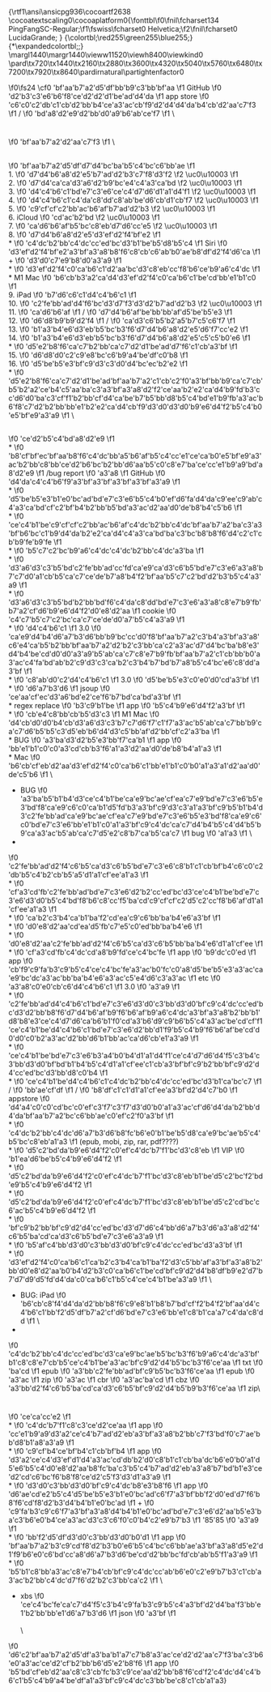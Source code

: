 {\rtf1\ansi\ansicpg936\cocoartf2638
\cocoatextscaling0\cocoaplatform0{\fonttbl\f0\fnil\fcharset134 PingFangSC-Regular;\f1\fswiss\fcharset0 Helvetica;\f2\fnil\fcharset0 LucidaGrande;
}
{\colortbl;\red255\green255\blue255;}
{\*\expandedcolortbl;;}
\margl1440\margr1440\vieww11520\viewh8400\viewkind0
\pard\tx720\tx1440\tx2160\tx2880\tx3600\tx4320\tx5040\tx5760\tx6480\tx7200\tx7920\tx8640\pardirnatural\partightenfactor0

\f0\fs24 \cf0 \'bf\'aa\'b7\'a2\'d5\'df\'bb\'b9\'c3\'bb\'bf\'aa
\f1 GitHub
\f0 \'d2\'b3\'c3\'e6\'b6\'f8\'ce\'d2\'d2\'d1\'be\'ad\'d4\'da
\f1 app store
\f0 \'c6\'c0\'c2\'db\'c1\'cb\'d2\'bb\'b4\'ce\'a3\'ac\'cb\'f9\'d2\'d4\'d4\'da\'b4\'cb\'d2\'aa\'c7\'f3
\f1 /
\f0 \'bd\'a8\'d2\'e9\'d2\'bb\'d0\'a9\'b6\'ab\'ce\'f7
\f1 \
# 
\f0 \'bf\'aa\'b7\'a2\'d2\'aa\'c7\'f3
\f1 \
## 
\f0 \'bf\'aa\'b7\'a2\'d5\'df\'d7\'d4\'bc\'ba\'b5\'c4\'bc\'c6\'bb\'ae
\f1 \
1. 
\f0 \'d7\'d4\'b6\'a8\'d2\'e5\'b7\'ad\'d2\'b3\'c7\'f8\'d3\'f2
\f2 \uc0\u10003 
\f1 \
2. 
\f0 \'d7\'d4\'ca\'ca\'d3\'a6\'d2\'b9\'bc\'e4\'c4\'a3\'ca\'bd
\f2 \uc0\u10003 
\f1 \
3. 
\f0 \'d4\'c4\'b6\'c1\'bd\'e7\'c3\'e6\'ce\'c4\'d7\'d6\'d1\'a1\'d4\'f1
\f2 \uc0\u10003 
\f1 \
4. 
\f0 \'d4\'c4\'b6\'c1\'c4\'da\'c8\'dd\'c8\'ab\'be\'d6\'cb\'d1\'cb\'f7
\f2 \uc0\u10003 
\f1 \
5. 
\f0 \'c9\'cf\'cf\'c2\'bb\'ac\'b6\'af\'b7\'ad\'d2\'b3
\f2 \uc0\u10003 
\f1 \
6. iCloud
\f0 \'cd\'ac\'b2\'bd
\f2 \uc0\u10003 
\f1 \
7. 
\f0 \'ca\'d6\'b6\'af\'b5\'bc\'c8\'eb\'d7\'d6\'cc\'e5
\f2 \uc0\u10003 
\f1 \
8. 
\f0 \'d7\'d4\'b6\'a8\'d2\'e5\'d3\'ef\'d2\'f4\'bf\'e2
\f1 \
	* 
\f0 \'c4\'dc\'b2\'bb\'c4\'dc\'cc\'ed\'bc\'d3\'b1\'be\'b5\'d8\'b5\'c4
\f1 Siri
\f0 \'d3\'ef\'d2\'f4\'bf\'e2\'a3\'bf\'a3\'a8\'b8\'f6\'c8\'cb\'c6\'ab\'b0\'ae\'b8\'df\'d2\'f4\'d6\'ca
\f1 +
\f0 \'d3\'d0\'c7\'e9\'b8\'d0\'a3\'a9
\f1 \
	* 
\f0 \'d3\'ef\'d2\'f4\'c0\'ca\'b6\'c1\'d2\'aa\'bc\'d3\'c8\'eb\'cc\'f8\'b6\'ce\'b9\'a6\'c4\'dc
\f1 \
	* M1 Mac
\f0 \'b6\'cb\'b3\'a2\'ca\'d4\'d3\'ef\'d2\'f4\'c0\'ca\'b6\'c1\'be\'cd\'bb\'e1\'b1\'c0
\f1 \
9. iPad
\f0 \'b7\'d6\'c6\'c1\'d4\'c4\'b6\'c1
\f1 \
10. 
\f0 \'c2\'fe\'bb\'ad\'d4\'f6\'bc\'d3\'d7\'f3\'d3\'d2\'b7\'ad\'d2\'b3
\f2 \uc0\u10003 
\f1 \
11. 
\f0 \'ca\'d6\'b6\'af
\f1 /
\f0 \'d7\'d4\'b6\'af\'be\'bb\'bb\'af\'d5\'be\'b5\'e3
\f1 \
12. 
\f0 \'d6\'d8\'b9\'b9\'d2\'f4
\f1 /
\f0 \'ca\'d3\'c6\'b5\'b2\'a5\'b7\'c5\'c6\'f7
\f1 \
13. 
\f0 \'b1\'a3\'b4\'e6\'d3\'eb\'b5\'bc\'b3\'f6\'d7\'d4\'b6\'a8\'d2\'e5\'d6\'f7\'cc\'e2
\f1 \
14. 
\f0 \'b1\'a3\'b4\'e6\'d3\'eb\'b5\'bc\'b3\'f6\'d7\'d4\'b6\'a8\'d2\'e5\'c5\'c5\'b0\'e6
\f1 \
	* 
\f0 \'d5\'e2\'b8\'f6\'ca\'c7\'b2\'bb\'ca\'c7\'d2\'d1\'be\'ad\'d7\'f6\'c1\'cb\'a3\'bf
\f1 \
15. 
\f0 \'d6\'d8\'d0\'c2\'c9\'e8\'bc\'c6\'b9\'a4\'be\'df\'c0\'b8
\f1 \
16. 
\f0 \'d5\'be\'b5\'e3\'bf\'c9\'d3\'c3\'d0\'d4\'bc\'ec\'b2\'e2
\f1 \
	* 
\f0 \'d5\'e2\'b8\'f6\'ca\'c7\'d2\'d1\'be\'ad\'bf\'aa\'b7\'a2\'c1\'cb\'c2\'f0\'a3\'bf\'bb\'b9\'ca\'c7\'cb\'b5\'b2\'a2\'ce\'b4\'c5\'aa\'ba\'c3\'a3\'bf\'a3\'a8\'d2\'f2\'ce\'aa\'b2\'e2\'ca\'d4\'b9\'fd\'b3\'cc\'d6\'d0\'ba\'c3\'cf\'f1\'b2\'bb\'cf\'d4\'ca\'be\'b7\'b5\'bb\'d8\'b5\'c4\'bd\'e1\'b9\'fb\'a3\'ac\'b6\'f8\'c7\'d2\'b2\'bb\'bb\'e1\'b2\'e2\'ca\'d4\'cb\'f9\'d3\'d0\'d3\'d0\'b9\'e6\'d4\'f2\'b5\'c4\'b0\'e5\'bf\'e9\'a3\'a9
\f1 \
## 
\f0 \'ce\'d2\'b5\'c4\'bd\'a8\'d2\'e9
\f1 \
* 
\f0 \'b8\'cf\'bf\'ec\'bf\'aa\'b8\'f6\'c4\'dc\'bb\'a5\'b6\'af\'b5\'c4\'cc\'e1\'ce\'ca\'b0\'e5\'bf\'e9\'a3\'ac\'b2\'bb\'c8\'bb\'ce\'d2\'b6\'bc\'b2\'bb\'d6\'aa\'b5\'c0\'c8\'e7\'ba\'ce\'cc\'e1\'b9\'a9\'bd\'a8\'d2\'e9
\f1 /bug report
\f0 \'a3\'a8
\f1 GitHub
\f0 \'d4\'da\'c4\'c4\'b6\'f9\'a3\'bf\'a3\'bf\'a3\'bf\'a3\'bf\'a3\'a9
\f1 \
* 
\f0 \'d5\'be\'b5\'e3\'b1\'e0\'bc\'ad\'bd\'e7\'c3\'e6\'b5\'c4\'b0\'ef\'d6\'fa\'d4\'da\'c9\'ee\'c9\'ab\'c4\'a3\'ca\'bd\'cf\'c2\'bf\'b4\'b2\'bb\'b5\'bd\'a3\'ac\'d2\'aa\'d0\'de\'b8\'b4\'c5\'b6
\f1 \
* 
\f0 \'ce\'c4\'b1\'be\'c9\'cf\'cf\'c2\'bb\'ac\'b6\'af\'c4\'dc\'b2\'bb\'c4\'dc\'bf\'aa\'b7\'a2\'ba\'c3\'a3\'bf\'b6\'bc\'c1\'b9\'d4\'da\'b2\'e2\'ca\'d4\'c4\'a3\'ca\'bd\'ba\'c3\'bc\'b8\'b8\'f6\'d4\'c2\'c1\'cb\'b9\'fe\'b9\'fe
\f1 \
* 
\f0 \'b5\'c7\'c2\'bc\'b9\'a6\'c4\'dc\'c4\'dc\'b2\'bb\'c4\'dc\'a3\'ba
\f1 \
	* 
\f0 \'d3\'a6\'d3\'c3\'b5\'bd\'c2\'fe\'bb\'ad\'cc\'fd\'ca\'e9\'ca\'d3\'c6\'b5\'bd\'e7\'c3\'e6\'a3\'a8\'b7\'c7\'d0\'a1\'cb\'b5\'ca\'c7\'ce\'de\'b7\'a8\'b4\'f2\'bf\'aa\'b5\'c7\'c2\'bd\'d2\'b3\'b5\'c4\'a3\'a9
\f1 \
	* 
\f0 \'d3\'a6\'d3\'c3\'b5\'bd\'b2\'bb\'bd\'f6\'c4\'da\'c8\'dd\'bd\'e7\'c3\'e6\'a3\'a8\'c8\'e7\'b9\'fb\'b7\'a2\'cf\'d6\'b9\'e6\'d4\'f2\'d0\'e8\'d2\'aa
\f1 cookie
\f0 \'c4\'c7\'b5\'c7\'c2\'bc\'ca\'c7\'ce\'de\'d0\'a7\'b5\'c4\'a3\'a9
\f1 \
* 
\f0 \'d4\'c4\'b6\'c1
\f1 3.0
\f0 \'ca\'e9\'d4\'b4\'d6\'a7\'b3\'d6\'bb\'b9\'bc\'cc\'d0\'f8\'bf\'aa\'b7\'a2\'c3\'b4\'a3\'bf\'a3\'a8\'c6\'e4\'ca\'b5\'b2\'bb\'bf\'aa\'b7\'a2\'d2\'b2\'c3\'bb\'ca\'c2\'a3\'ac\'d7\'d4\'bc\'ba\'b8\'e3\'d4\'b4\'be\'cd\'d0\'d0\'a3\'a9\'b5\'ab\'ca\'c7\'c8\'e7\'b9\'fb\'bf\'aa\'b7\'a2\'c1\'cb\'bb\'b0\'a3\'ac\'c4\'fa\'bd\'ab\'b2\'c9\'d3\'c3\'ca\'b2\'c3\'b4\'b7\'bd\'b7\'a8\'b5\'c4\'bc\'e6\'c8\'dd\'a3\'bf
\f1 \
	* 
\f0 \'c8\'ab\'d0\'c2\'d4\'c4\'b6\'c1
\f1 3.0
\f0 \'d5\'be\'b5\'e3\'c0\'e0\'d0\'cd\'a3\'bf
\f1 \
	* 
\f0 \'d6\'a7\'b3\'d6
\f1 jsoup
\f0 \'ce\'aa\'cf\'ec\'d3\'a6\'bd\'e2\'ce\'f6\'b7\'bd\'ca\'bd\'a3\'bf
\f1 \
	* regex replace
\f0 \'b3\'c9\'b1\'be
\f1 app
\f0 \'b5\'c4\'b9\'e6\'d4\'f2\'a3\'bf
\f1 \
* 
\f0 \'cb\'e4\'c8\'bb\'cb\'b5\'d3\'c3
\f1 M1 Mac
\f0 \'d4\'cb\'d0\'d0\'b4\'cb\'d3\'a6\'d3\'c3\'b7\'c7\'d6\'f7\'c1\'f7\'a3\'ac\'b5\'ab\'ca\'c7\'bb\'b9\'ca\'c7\'d6\'b5\'b5\'c3\'d5\'eb\'b6\'d4\'d3\'c5\'bb\'af\'d2\'bb\'cf\'c2\'a3\'ba
\f1 \
	* BUG
\f0 \'a3\'ba\'d3\'d2\'b5\'e3\'bb\'f7\'ca\'b1
\f1 app
\f0 \'bb\'e1\'b1\'c0\'c0\'a3\'cd\'cb\'b3\'f6\'a1\'a3\'d2\'aa\'d0\'de\'b8\'b4\'a1\'a3
\f1 \
	* Mac
\f0 \'b6\'cb\'cf\'eb\'d2\'aa\'d3\'ef\'d2\'f4\'c0\'ca\'b6\'c1\'bb\'e1\'b1\'c0\'b0\'a1\'a3\'a1\'d2\'aa\'d0\'de\'c5\'b6
\f1 \
* BUG
\f0 \'a3\'ba\'b5\'b1\'b4\'d3\'ce\'c4\'b1\'be\'ca\'e9\'bc\'ae\'cf\'ea\'c7\'e9\'bd\'e7\'c3\'e6\'b5\'e3\'bd\'f8\'ca\'e9\'c6\'c0\'ca\'b1\'d5\'fd\'b3\'a3\'bf\'c9\'d3\'c3\'a1\'a3\'bf\'c9\'b5\'b1\'b4\'d3\'c2\'fe\'bb\'ad\'ca\'e9\'bc\'ae\'cf\'ea\'c7\'e9\'bd\'e7\'c3\'e6\'b5\'e3\'bd\'f8\'ca\'e9\'c6\'c0\'bd\'e7\'c3\'e6\'bb\'e1\'b1\'c0\'a1\'a3\'bf\'c9\'c4\'dc\'ca\'c7\'d4\'b4\'b5\'c4\'d4\'b5\'b9\'ca\'a3\'ac\'b5\'ab\'ca\'c7\'d5\'e2\'c8\'b7\'ca\'b5\'ca\'c7
\f1 bug
\f0 \'a1\'a3
\f1 \
* 
\f0 \'c2\'fe\'bb\'ad\'d2\'f4\'c6\'b5\'ca\'d3\'c6\'b5\'bd\'e7\'c3\'e6\'c8\'b1\'c1\'cb\'bf\'b4\'c6\'c0\'c2\'db\'b5\'c4\'b2\'cb\'b5\'a5\'d1\'a1\'cf\'ee\'a1\'a3
\f1 \
* 
\f0 \'cf\'a3\'cd\'fb\'c2\'fe\'bb\'ad\'bd\'e7\'c3\'e6\'d2\'b2\'cc\'ed\'bc\'d3\'ce\'c4\'b1\'be\'bd\'e7\'c3\'e6\'d3\'d0\'b5\'c4\'bd\'f8\'b6\'c8\'cc\'f5\'ba\'cd\'c9\'cf\'cf\'c2\'d5\'c2\'cc\'f8\'b6\'af\'d1\'a1\'cf\'ee\'a1\'a3
\f1 \
* 
\f0 \'ca\'b2\'c3\'b4\'ca\'b1\'ba\'f2\'cd\'ea\'c9\'c6\'bb\'ba\'b4\'e6\'a3\'bf
\f1 \
	* 
\f0 \'d0\'e8\'d2\'aa\'cd\'ea\'d5\'fb\'c7\'e5\'c0\'ed\'bb\'ba\'b4\'e6
\f1 \
	* 
\f0 \'d0\'e8\'d2\'aa\'c2\'fe\'bb\'ad\'d2\'f4\'c6\'b5\'ca\'d3\'c6\'b5\'bb\'ba\'b4\'e6\'d1\'a1\'cf\'ee
\f1 \
	* 
\f0 \'cf\'a3\'cd\'fb\'c4\'dc\'cd\'a8\'b9\'fd\'ce\'c4\'bc\'fe
\f1 app
\f0 \'b9\'dc\'c0\'ed
\f1 app
\f0 \'cb\'f9\'c9\'fa\'b3\'c9\'b5\'c4\'ce\'c4\'bc\'fe\'a3\'ac\'b0\'fc\'c0\'a8\'d5\'be\'b5\'e3\'a3\'ac\'ca\'e9\'bc\'dc\'a3\'ac\'bb\'ba\'b4\'e6\'a3\'ac\'c5\'e4\'d6\'c3\'a3\'ac
\f1 etc
\f0 \'a3\'a8\'c0\'e0\'cb\'c6\'d4\'c4\'b6\'c1
\f1 3.0
\f0 \'a3\'a9
\f1 \
* 
\f0 \'c2\'fe\'bb\'ad\'d4\'c4\'b6\'c1\'bd\'e7\'c3\'e6\'d3\'d0\'c3\'bb\'d3\'d0\'bf\'c9\'c4\'dc\'cc\'ed\'bc\'d3\'d2\'bb\'b8\'f6\'d7\'d4\'b6\'af\'b9\'f6\'b6\'af\'b9\'a6\'c4\'dc\'a3\'bf\'a3\'a8\'b2\'bb\'b1\'d8\'b8\'e3\'ce\'c4\'d7\'d6\'ca\'b6\'b1\'f0\'cd\'a3\'b6\'d9\'c9\'b6\'b5\'c4\'a3\'ac\'be\'cd\'cf\'f1\'ce\'c4\'b1\'be\'d4\'c4\'b6\'c1\'bd\'e7\'c3\'e6\'d2\'bb\'d1\'f9\'b5\'c4\'b9\'f6\'b6\'af\'be\'cd\'d0\'d0\'c0\'b2\'a3\'ac\'d2\'bb\'d6\'b1\'bb\'ac\'ca\'d6\'cb\'e1\'a3\'a9
\f1 \
* 
\f0 \'ce\'c4\'b1\'be\'bd\'e7\'c3\'e6\'b3\'a4\'b0\'b4\'d1\'a1\'d4\'f1\'ce\'c4\'d7\'d6\'d4\'f5\'c3\'b4\'c3\'bb\'d3\'d0\'bf\'bd\'b1\'b4\'b5\'c4\'d1\'a1\'cf\'ee\'c1\'cb\'a3\'bf\'bf\'c9\'b2\'bb\'bf\'c9\'d2\'d4\'cc\'ed\'bc\'d3\'bb\'d8\'c0\'b4
\f1 \
* 
\f0 \'ce\'c4\'b1\'be\'d4\'c4\'b6\'c1\'c4\'dc\'b2\'bb\'c4\'dc\'cc\'ed\'bc\'d3\'b1\'ca\'bc\'c7
\f1 /
\f0 \'bb\'ae\'cf\'df
\f1 /
\f0 \'b8\'df\'c1\'c1\'d1\'a1\'cf\'ee\'a3\'bf\'d2\'d4\'c7\'b0
\f1 appstore
\f0 \'d4\'a4\'c0\'c0\'cd\'bc\'c0\'ef\'c3\'f7\'c3\'f7\'d3\'d0\'b0\'a1\'a3\'ac\'cf\'d6\'d4\'da\'b2\'bb\'d4\'da\'bf\'aa\'b7\'a2\'bc\'c6\'bb\'ae\'c0\'ef\'c2\'f0\'a3\'bf
\f1 \
* 
\f0 \'c4\'dc\'b2\'bb\'c4\'dc\'d6\'a7\'b3\'d6\'b8\'fc\'b6\'e0\'b1\'be\'b5\'d8\'ca\'e9\'bc\'ae\'b5\'c4\'b5\'bc\'c8\'eb\'a1\'a3
\f1 (epub, mobi, zip, rar, pdf????)\
* 
\f0 \'d5\'c2\'bd\'da\'b9\'e6\'d4\'f2\'c0\'ef\'c4\'dc\'b7\'f1\'bc\'d3\'c8\'eb
\f1 VIP
\f0 \'b1\'ea\'d6\'be\'b5\'c4\'b9\'e6\'d4\'f2
\f1 \
* 
\f0 \'d5\'c2\'bd\'da\'b9\'e6\'d4\'f2\'c0\'ef\'c4\'dc\'b7\'f1\'bc\'d3\'c8\'eb\'b1\'be\'d5\'c2\'bc\'f2\'bd\'e9\'b5\'c4\'b9\'e6\'d4\'f2
\f1 \
* 
\f0 \'d5\'c2\'bd\'da\'b9\'e6\'d4\'f2\'c0\'ef\'c4\'dc\'b7\'f1\'bc\'d3\'c8\'eb\'b1\'be\'d5\'c2\'cd\'bc\'c6\'ac\'b5\'c4\'b9\'e6\'d4\'f2
\f1 \
* 
\f0 \'bf\'c9\'b2\'bb\'bf\'c9\'d2\'d4\'cc\'ed\'bc\'d3\'d7\'d6\'c4\'bb\'d6\'a7\'b3\'d6\'a3\'a8\'d2\'f4\'c6\'b5\'ba\'cd\'ca\'d3\'c6\'b5\'bd\'e7\'c3\'e6\'a3\'a9
\f1 \
* 
\f0 \'b5\'af\'c4\'bb\'d3\'d0\'c3\'bb\'d3\'d0\'bf\'c9\'c4\'dc\'cc\'ed\'bc\'d3\'a3\'bf
\f1 \
* 
\f0 \'d3\'ef\'d2\'f4\'c0\'ca\'b6\'c1\'ca\'b2\'c3\'b4\'ca\'b1\'ba\'f2\'d3\'c5\'bb\'af\'a3\'bf\'a3\'a8\'b2\'bb\'d0\'e8\'d2\'aa\'b0\'b4\'d2\'b3\'c0\'ca\'b6\'c1\'be\'cd\'bf\'c9\'d2\'d4\'b8\'df\'b9\'e2\'d7\'b7\'d7\'d9\'d5\'fd\'d4\'da\'c0\'ca\'b6\'c1\'b5\'c4\'ce\'c4\'b1\'be\'a3\'a9
\f1 \
* BUG: iPad
\f0 \'b6\'cb\'c8\'f4\'d4\'da\'d2\'bb\'b8\'f6\'c9\'e8\'b1\'b8\'b7\'bd\'cf\'f2\'b4\'f2\'bf\'aa\'d4\'c4\'b6\'c1\'bb\'f2\'d5\'df\'b7\'a2\'cf\'d6\'bd\'e7\'c3\'e6\'bb\'e1\'c8\'b1\'ca\'a7\'c4\'da\'c8\'dd
\f1 \
* 
\f0 \'c4\'dc\'b2\'bb\'c4\'dc\'cc\'ed\'bc\'d3\'ca\'e9\'bc\'ae\'b5\'bc\'b3\'f6\'b9\'a6\'c4\'dc\'a3\'bf\'b1\'c8\'c8\'e7\'cb\'b5\'ce\'c4\'b1\'be\'a3\'ac\'bf\'c9\'d2\'d4\'b5\'bc\'b3\'f6\'ce\'aa
\f1 txt
\f0 \'ba\'cd
\f1 epub
\f0 \'a3\'bb\'c2\'fe\'bb\'ad\'bf\'c9\'b5\'bc\'b3\'f6\'ce\'aa
\f1 epub
\f0 \'a3\'ac
\f1 zip
\f0 \'a3\'ac
\f1 cbr
\f0 \'a3\'ac\'ba\'cd
\f1 cbz
\f0 \'a3\'bb\'d2\'f4\'c6\'b5\'ba\'cd\'ca\'d3\'c6\'b5\'bf\'c9\'d2\'d4\'b5\'b9\'b3\'f6\'ce\'aa
\f1 zip\
# 
\f0 \'ce\'ca\'cc\'e2
\f1 \
* 
\f0 \'c4\'dc\'b7\'f1\'c8\'c3\'ce\'d2\'ce\'aa
\f1 app
\f0 \'cc\'e1\'b9\'a9\'d3\'a2\'ce\'c4\'b7\'ad\'d2\'eb\'a3\'bf\'a3\'a8\'b2\'bb\'c7\'f3\'bd\'f0\'c7\'ae\'bb\'d8\'b1\'a8\'a3\'a9
\f1 \
	* 
\f0 \'c9\'cf\'b4\'ce\'bf\'b4\'c1\'cb\'bf\'b4
\f1 app
\f0 \'d3\'a2\'ce\'c4\'d3\'ef\'d1\'d4\'a3\'ac\'cd\'db\'b2\'d0\'c8\'b1\'c1\'cb\'ba\'dc\'b6\'e0\'b0\'a1\'d5\'e6\'b5\'c4\'d0\'e8\'d2\'aa\'b8\'fc\'ba\'c3\'b5\'c4\'b7\'ad\'d2\'eb\'a3\'a8\'b7\'bd\'b1\'e3\'ce\'d2\'cd\'c6\'bc\'f6\'b8\'f8\'ce\'d2\'c5\'f3\'d3\'d1\'a3\'a9
\f1 \
* 
\f0 \'d3\'d0\'c3\'bb\'d3\'d0\'bf\'c9\'c4\'dc\'b8\'e3\'b8\'f6
\f1 app
\f0 \'d6\'ae\'cd\'e2\'b5\'c4\'d5\'be\'b5\'e3\'b1\'e0\'bc\'ad\'c6\'f7\'a3\'bf\'bb\'f2\'d0\'ed\'d7\'f6\'b8\'f6\'cd\'f8\'d2\'b3\'d4\'b4\'b1\'e0\'bc\'ad
\f1 +
\f0 \'c9\'fa\'b3\'c9\'c6\'f7\'a3\'bf\'a3\'a8\'d4\'b4\'b1\'e0\'bc\'ad\'bd\'e7\'c3\'e6\'d2\'aa\'b5\'e3\'ba\'c3\'b6\'e0\'b4\'ce\'a3\'ac\'d3\'c3\'c6\'f0\'c0\'b4\'c2\'e9\'b7\'b3
\f1 \'85\'85
\f0 \'a3\'a9
\f1 \
	* 
\f0 \'bb\'f2\'d5\'df\'d3\'d0\'c3\'bb\'d3\'d0\'b0\'d1
\f1 app
\f0 \'bf\'aa\'b7\'a2\'b3\'c9\'cd\'f8\'d2\'b3\'b0\'e6\'b5\'c4\'bc\'c6\'bb\'ae\'a3\'bf\'a3\'a8\'d5\'e2\'d1\'f9\'b6\'e0\'c6\'bd\'cc\'a8\'d6\'a7\'b3\'d6\'be\'cd\'d2\'bb\'bc\'fd\'cb\'ab\'b5\'f1\'a3\'a9
\f1 \
	* 
\f0 \'b5\'b1\'c8\'bb\'a3\'ac\'c8\'e7\'b4\'cb\'bf\'c9\'c4\'dc\'cc\'ab\'b6\'e0\'c2\'e9\'b7\'b3\'c1\'cb\'a3\'ac\'b2\'bb\'c4\'dc\'d7\'f6\'d2\'b2\'c3\'bb\'ca\'c2
\f1 \
* xbs
\f0 \'ce\'c4\'bc\'fe\'ca\'c7\'d4\'f5\'c3\'b4\'c9\'fa\'b3\'c9\'b5\'c4\'a3\'bf\'d2\'d4\'ba\'f3\'bb\'e1\'b2\'bb\'bb\'e1\'d6\'a7\'b3\'d6
\f1 json
\f0 \'a3\'bf
\f1 \
\
\

\f0 \'d6\'c2\'bf\'aa\'b7\'a2\'d5\'df\'a3\'ba\'b1\'a7\'c7\'b8\'a3\'ac\'ce\'d2\'d2\'aa\'c7\'f3\'ba\'c3\'b6\'e0\'a3\'ac\'ce\'d2\'cf\'b2\'bb\'b6\'d5\'e2\'b8\'f6
\f1 app
\f0 \'b5\'bd\'cf\'eb\'d2\'aa\'c8\'c3\'cb\'fc\'b3\'c9\'ce\'aa\'d2\'bb\'b8\'f6\'cd\'f2\'c4\'dc\'d4\'c4\'b6\'c1\'b5\'c4\'b9\'a4\'be\'df\'a1\'a3\'bf\'c9\'c4\'dc\'c3\'bb\'be\'c8\'c1\'cb\'a1\'a3}
